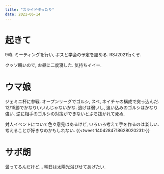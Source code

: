 ```yaml
---
title: "スライド作ったり"
date: 2021-06-14
---
```


# 起きて
9時. ミーティングを行い, ボスと学会の予定を詰める. RSJ2021行くぞ.

クッソ眠いので, お昼に二度寝した. 気持ちイイー.

# ウマ娘
ジェミニ杯に参戦. オープンリーグでゴルシ, スペ, ネイチャの構成で突っ込んだ.
12/15勝でかなりいいんじゃないかな. 逃げは弱いし, 追い込みのゴルシはかなり強い. 逆に相手のゴルシの対策ができないとぶち抜かれて死ぬ.

対人イベントについて色々意見はあるけど, いろいろ考えて手を作るのは楽しい. 考えることが好きなのかもしれない.
{{<tweet 1404284718628020231>}}

# サボ朗
曇ってるんだけど... 明日は太陽光浴びせてあげたい.